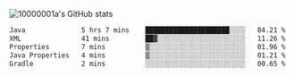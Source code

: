 ![10000001a's GitHub stats](https://github-readme-stats.vercel.app/api?username=10000001a&show_icons=true&theme=onedark&count_private=true)

<!-- [![Top Langs](https://github-readme-stats.vercel.app/api/top-langs/?username=10000001a&layout=compact&theme=onedark&langs_count=5)](https://github.com/anuraghazra/github-readme-stats) -->
<!--
**10000001a/10000001a** is a ✨ _special_ ✨ repository because its `README.md` (this file) appears on your GitHub profile.

Here are some ideas to get you started:

- 🔭 I’m currently working on ...
- 🌱 I’m currently learning ...
- 👯 I’m looking to collaborate on ...
- 🤔 I’m looking for help with ...
- 💬 Ask me about ...
- 📫 How to reach me: ...
- 😄 Pronouns: ...
- ⚡ Fun fact: ...
-->

<!--START_SECTION:waka-->

```txt
Java              5 hrs 7 mins    █████████████████████░░░░   84.21 %
XML               41 mins         ██▓░░░░░░░░░░░░░░░░░░░░░░   11.26 %
Properties        7 mins          ▒░░░░░░░░░░░░░░░░░░░░░░░░   01.96 %
Java Properties   4 mins          ▒░░░░░░░░░░░░░░░░░░░░░░░░   01.21 %
Gradle            2 mins          ░░░░░░░░░░░░░░░░░░░░░░░░░   00.65 %
```

<!--END_SECTION:waka-->
